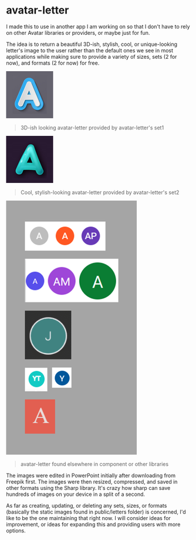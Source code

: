 # avatar-letter

I made this to use in another app I am working on so that I don't have to rely on other Avatar libraries or providers, or maybe just for fun.

The idea is to return a beautiful 3D-ish, stylish, cool, or unique-looking letter's image to the user rather than the default ones we see in most applications while making sure to provide a variety of sizes, sets (2 for now), and formats (2 for now) for free.

![sample large size avatar-letter set1 image](/public/letters/set1/a/a-large.png)

> 3D-ish looking avatar-letter provided by avatar-letter's set1

![sample large size avatar-letter set2 image](/public/letters/set2/a/a-large.png)

> Cool, stylish-looking avatar-letter provided by avatar-letter's set2

![samples avatar-letter found elsewhere](/public/assets/found-elsewhere.png)

> avatar-letter found elsewhere in component or other libraries

The images were edited in PowerPoint initially after downloading from Freepik first. The images were then resized, compressed, and saved in other formats using the Sharp library. It's crazy how sharp can save hundreds of images on your device in a split of a second.

As far as creating, updating, or deleting any sets, sizes, or formats (basically the static images found in public/letters folder) is concerned, I'd like to be the one maintaining that right now. I will consider ideas for improvement, or ideas for expanding this and providing users with more options.
